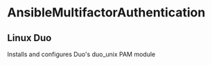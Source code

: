 # AnsibleMultifactorAuthentication

## Linux Duo
Installs and configures Duo's duo\_unix PAM module
